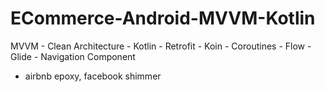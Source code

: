 # ECommerce-Android-MVVM-Kotlin
MVVM - Clean Architecture - Kotlin - Retrofit - Koin - Coroutines - Flow - Glide - Navigation Component

+ airbnb epoxy, facebook shimmer
